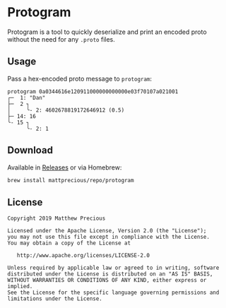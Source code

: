 # Protogram

Protogram is a tool to quickly deserialize and print an encoded proto without the need for any `.proto` files.

## Usage

Pass a hex-encoded proto message to `protogram`:

```
protogram 0a0344616e120911000000000000e03f70107a021001
┌─  1: "Dan"
├─  2 ┐
│     ╰- 2: 4602678819172646912 (0.5)
├─ 14: 16
╰- 15 ┐
      ╰- 2: 1
```

## Download

Available in [Releases](https://github.com/mattprecious/protogram/releases) or via Homebrew:

```bash
brew install mattprecious/repo/protogram
```

## License

```
Copyright 2019 Matthew Precious

Licensed under the Apache License, Version 2.0 (the "License");
you may not use this file except in compliance with the License.
You may obtain a copy of the License at

   http://www.apache.org/licenses/LICENSE-2.0

Unless required by applicable law or agreed to in writing, software
distributed under the License is distributed on an "AS IS" BASIS,
WITHOUT WARRANTIES OR CONDITIONS OF ANY KIND, either express or implied.
See the License for the specific language governing permissions and
limitations under the License.
```
